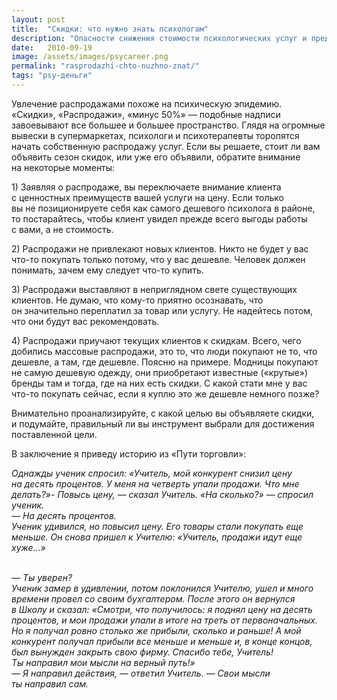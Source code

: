 ```yaml
---
layout: post
title:  "Скидки: что нужно знать психологам"
description: "Опасности снижения стоимости психологических услуг и предоставления клиентам психолога скидок."
date:   2010-09-19			 
image: /assets/images/psycareer.png
permalink: "rasprodazhi-chto-nuzhno-znat/"
tags: "psy-деньги"
---
```


<p>Увлечение распродажами похоже на&nbsp;психическую эпидемию. «Скидки», «Распродажи», «минус 50%»&nbsp;— подобные надписи завоевывают все большее и&nbsp;большее пространство. Глядя на&nbsp;огромные вывески в&nbsp;супермаркетах, психологи и&nbsp;психотерапевты торопятся начать собственную распродажу услуг. Если вы&nbsp;решаете, стоит&nbsp;ли вам объявить сезон скидок, или уже его объявили, обратите внимание на&nbsp;некоторые моменты:</p>
<p>1) Заявляя о&nbsp;распродаже, вы&nbsp;переключаете внимание клиента с&nbsp;ценностных преимуществ вашей услуги на&nbsp;цену. Если только вы&nbsp;не&nbsp;позиционируете себя как самого дешевого психолога в&nbsp;районе, то&nbsp;постарайтесь, чтобы клиент увидел прежде всего выгоды работы с&nbsp;вами, а&nbsp;не&nbsp;стоимость.</p>
<p>2) Распродажи не&nbsp;привлекают новых клиентов. Никто не&nbsp;будет у&nbsp;вас что-то покупать только потому, что у&nbsp;вас дешевле. Человек должен понимать, зачем ему следует что-то купить.</p>
<p>3) Распродажи выставляют в&nbsp;неприглядном свете существующих клиентов. Не&nbsp;думаю, что кому-то приятно осознавать, что он&nbsp;значительно переплатил за&nbsp;товар или услугу. Не&nbsp;надейтесь потом, что они будут вас рекомендовать.</p>
<p>4) Распродажи приучают текущих клиентов к&nbsp;скидкам. Всего, чего добились массовые распродажи, это&nbsp;то, что люди покупают не&nbsp;то, что дешевле, а&nbsp;там, где дешевле. Поясню на&nbsp;примере. Модницы покупают не&nbsp;самую дешевую одежду, они приобретают известные («крутые») бренды там и&nbsp;тогда, где на&nbsp;них есть скидки. С&nbsp;какой стати мне у&nbsp;вас что-то покупать сейчас, если я&nbsp;куплю это&nbsp;же дешевле немного позже?</p>
<p>Внимательно проанализируйте, с&nbsp;какой целью вы&nbsp;объявляете скидки, и&nbsp;подумайте, правильный&nbsp;ли вы&nbsp;инструмент выбрали для достижения поставленной цели.</p>
<p>В&nbsp;заключение я&nbsp;приведу историю из&nbsp;«Пути торговли»:</p>
<p><em>Однажды ученик спросил: «Учитель, мой конкурент снизил цену на&nbsp;десять процентов. У&nbsp;меня на&nbsp;четверть упали продажи. Что мне делать?»- Повысь цену,&nbsp;— сказал Учитель. «На&nbsp;сколько?»&nbsp;— спросил ученик.</em><br/>
	<em>—&nbsp;На&nbsp;десять процентов.</em><br/>
	<em>Ученик удивился, но&nbsp;повысил цену. Его товары стали покупать еще меньше. Он&nbsp;снова пришел к&nbsp;Учителю: «Учитель, продажи идут еще хуже...»</em> 

<br><em>—&nbsp;Ты&nbsp;уверен? </em>
<br><em>Ученик замер в&nbsp;удивлении, потом поклонился Учителю, ушел и&nbsp;много времени провел со&nbsp;своим бухгалтером. После этого он&nbsp;вернулся в&nbsp;Школу и&nbsp;сказал: «Смотри, что получилось: я&nbsp;поднял цену на&nbsp;десять процентов, и&nbsp;мои продажи упали в&nbsp;итоге на&nbsp;треть от&nbsp;первоначальных. Но&nbsp;я&nbsp;получал ровно столько&nbsp;же прибыли, сколько и&nbsp;раньше! А&nbsp;мой конкурент получал прибыли все меньше и&nbsp;меньше&nbsp;и, в&nbsp;конце концов, был вынужден закрыть свою фирму. Спасибо тебе, Учитель! Ты&nbsp;направил мои мысли на&nbsp;верный путь!»</em>
<br><em>—&nbsp;Я&nbsp;направил действия,&nbsp;— ответил Учитель. —&nbsp;Свои мысли ты&nbsp;направил сам.</em></p>